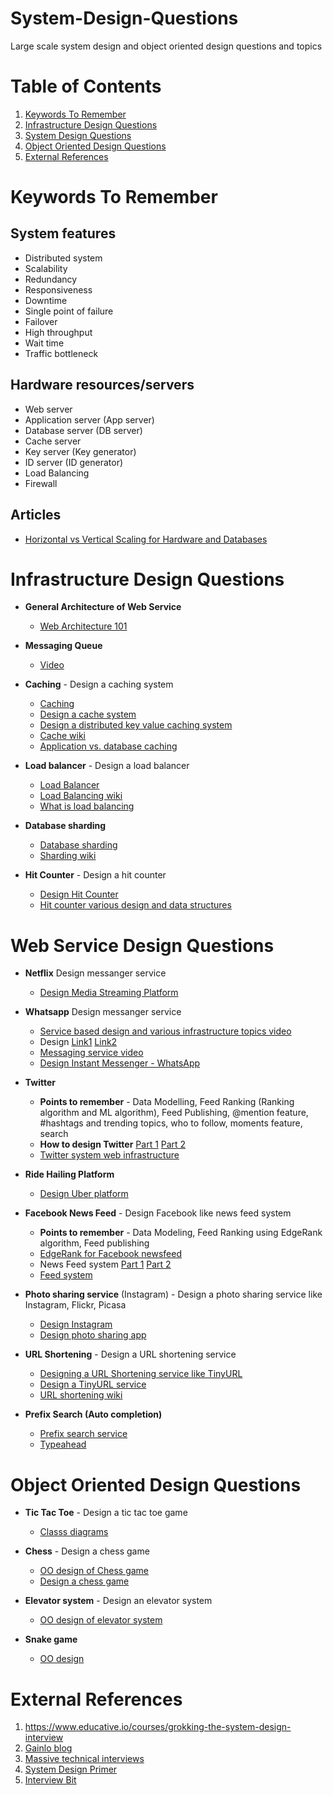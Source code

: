 
# System-Design-Questions
Large scale system design and object oriented design questions and topics


# Table of Contents
1. [Keywords To Remember](#keywords-to-remember)
2. [Infrastructure Design Questions](#infrastructure-design-questions)
3. [System Design Questions](#web-service-design-questions)
4. [Object Oriented Design Questions](#object-oriented-design-questions)
5. [External References](#external-references)

# Keywords To Remember
## System features
* Distributed system
* Scalability 
* Redundancy 
* Responsiveness
* Downtime
* Single point of failure
* Failover
* High throughput
* Wait time
* Traffic bottleneck

## Hardware resources/servers
* Web server
* Application server (App server)
* Database server (DB server)
* Cache server
* Key server (Key generator)
* ID server (ID generator)
* Load Balancing
* Firewall 

## Articles
* [Horizontal vs Vertical Scaling for Hardware and Databases](https://stackoverflow.com/questions/11707879/difference-between-scaling-horizontally-and-vertically-for-databases)

# Infrastructure Design Questions
* **General Architecture of Web Service** 
	* [Web Architecture 101](https://engineering.videoblocks.com/web-architecture-101-a3224e126947)
* **Messaging Queue**
	* [Video](https://www.youtube.com/watch?v=oUJbuFMyBDk)
* **Caching** - Design a caching system
	* [Caching](https://www.educative.io/courses/grokking-the-system-design-interview/3j6NnJrpp5p)
	* [Design a cache system](http://blog.gainlo.co/index.php/2016/05/17/design-a-cache-system/)
	* [Design a distributed key value caching system](https://www.interviewbit.com/problems/design-cache/)
	* [Cache wiki](https://en.wikipedia.org/wiki/Cache_(computing))
	* [Application vs. database caching](https://lethain.com/introduction-to-architecting-systems-for-scale/)
* **Load balancer** - Design a load balancer
	* [Load Balancer](https://www.educative.io/courses/grokking-the-system-design-interview/3jEwl04BL7Q)
	* [Load Balancing wiki](https://en.wikipedia.org/wiki/Load_balancing_(computing))
	 * [What is load balancing](https://avinetworks.com/what-is-load-balancing/)

* **Database sharding**
	* [Database sharding](https://www.digitalocean.com/community/tutorials/understanding-database-sharding)
	* [Sharding wiki](https://en.wikipedia.org/wiki/Shard_(database_architecture))
* **Hit Counter** - Design a hit counter
	* [Design Hit Counter](http://blog.gainlo.co/index.php/2016/09/12/dropbox-interview-design-hit-counter/)
	* [Hit counter various design and data structures](https://massivetechinterview.blogspot.com/2015/06/algorithm-how-to-count-number-of.html)

# Web Service Design Questions

* **Netflix** Design messanger service 
	* [Design Media Streaming Platform](https://techtakshila.com/system-design-interview/chapter-2)

* **Whatsapp** Design messanger service 
	* [Service based design and various infrastructure topics video](https://www.youtube.com/watch?v=RjQjbJ2UJDg)
	* Design [Link1](https://medium.com/codingurukul/whatsapp-engineering-inside-1-1ef4845ff784) [Link2](https://medium.com/codingurukul/whatsapp-engineering-inside-2-bdd1ec354748)
	* [Messaging service video](https://www.youtube.com/watch?v=WzBzYX1aSrU)
	* [Design Instant Messenger - WhatsApp](https://techtakshila.com/system-design-interview/chapter-1)

* **Twitter**
	* **Points to remember** - Data Modelling, Feed Ranking (Ranking algorithm and ML algorithm), Feed Publishing, @mention feature,  #hashtags and trending topics, who to follow, moments feature, search
	* **How to design Twitter** [Part 1](http://blog.gainlo.co/index.php/2016/02/17/system-design-interview-question-how-to-design-twitter-part-1/) [Part 2](http://blog.gainlo.co/index.php/2016/02/24/system-design-interview-question-how-to-design-twitter-part-2/)
	* [Twitter system web infrastructure](https://github.com/donnemartin/system-design-primer/tree/master/solutions/system_design/twitter)

* **Ride Hailing Platform**
	* [Design Uber platform](https://techtakshila.com/system-design-interview/chapter-3)

* **Facebook News Feed** - Design Facebook like news feed system
	* **Points to remember** - Data Modeling, Feed Ranking using EdgeRank algorithm, Feed publishing
	* [EdgeRank for Facebook newsfeed](https://medium.com/@bansal_ankur/design-a-news-feed-system-6bf42e9f03fb)
	* News Feed system [Part 1](http://blog.gainlo.co/index.php/2016/03/29/design-news-feed-system-part-1-system-design-interview-questions/) [Part 2](http://blog.gainlo.co/index.php/2016/04/05/design-news-feed-system-part-2/)
	* [Feed system](https://massivetechinterview.blogspot.com/2015/08/design-news-feed-system-medium.html)
	
* **Photo sharing service** (Instagram) - Design a photo sharing service like Instagram, Flickr, Picasa
	* [Design Instagram](https://www.educative.io/courses/grokking-the-system-design-interview/m2yDVZnQ8lG)
	* [Design photo sharing app](http://blog.gainlo.co/index.php/2016/03/01/system-design-interview-question-create-a-photo-sharing-app/)

* **URL Shortening** - Design a URL shortening service
	* [Designing a URL Shortening service like TinyURL](https://www.educative.io/courses/grokking-the-system-design-interview/m2ygV4E81AR)
	* [Design a TinyURL service](http://blog.gainlo.co/index.php/2016/03/08/system-design-interview-question-create-tinyurl-system/)
	* [URL shortening wiki](https://en.wikipedia.org/wiki/URL_shortening)

* **Prefix Search (Auto completion)**
	* [Prefix search service](https://medium.com/@prefixyteam/how-we-built-prefixy-a-scalable-prefix-search-service-for-powering-autocomplete-c20f98e2eff1) 
	* [Typeahead](https://en.wikipedia.org/wiki/Typeahead)

# Object Oriented Design Questions

* **Tic Tac Toe** - Design a tic tac toe game
	* [Classs diagrams](https://medium.com/system-designing-interviews/design-tic-tac-toe-game-1b912bba64cf)

* **Chess** - Design a chess game
	* [OO design of Chess game](https://www.geeksforgeeks.org/design-a-chess-game/)
	* [Design a chess game](https://medium.com/system-designing-interviews/design-a-chess-game-dddd7ba11bc0)

* **Elevator system** - Design an elevator system
	* [OO design of elevator system](https://massivetechinterview.blogspot.com/2015/07/thought-works-object-oriented-design.html)

* **Snake game**
	* [OO design](https://massivetechinterview.blogspot.com/2015/10/snake-game-design.html)


# External References
1. https://www.educative.io/courses/grokking-the-system-design-interview
2. [Gainlo blog](http://blog.gainlo.co/index.php/category/system-design-interview-questions/)
3. [Massive technical interviews](https://massivetechinterview.blogspot.com/2015/06/algorithm-how-to-count-number-of.html)
4. [System Design Primer](https://github.com/donnemartin/system-design-primer)
5. [Interview Bit](https://www.interviewbit.com/)
